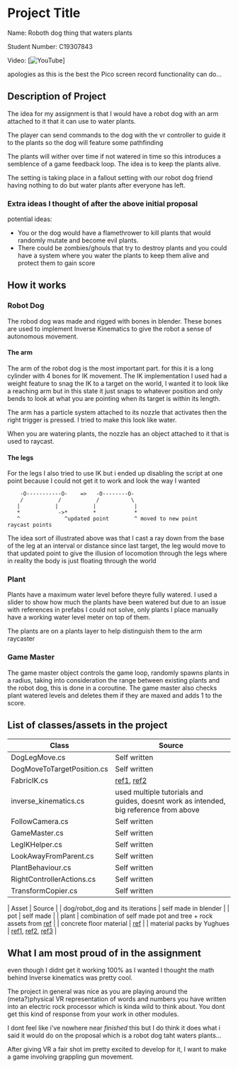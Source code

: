 # Project Title

Name: Roboth dog thing that waters plants

Student Number: C19307843

Video:
[![YouTube](https://www.youtube.com/watch?v=0aEFllZMBcQ)]

apologies as this is the best the Pico screen record functionality can do...

## Description of Project
The idea for my assignment is that I would have a robot dog with an arm
attached to it that it can use to water plants.

The player can send commands to the dog with the vr controller to guide it to the plants
so the dog will feature some pathfinding

The plants will wither over time if not watered in time so this introduces a
semblence of a game feedback loop. The idea is to keep the plants alive.

The setting is taking place in a fallout setting with our robot dog friend
having nothing to do but water plants after everyone has left.

### Extra ideas I thought of after the above initial proposal

potential ideas:
- You or the dog would have a flamethrower to kill plants that would randomly
mutate and become evil plants.
- There could be zombies/ghouls that try to destroy plants and you could have a system
where you water the plants to keep them alive and protect them to gain score

## How it works

### Robot Dog

The robod dog was made and rigged with bones in blender. These bones are used to
implement Inverse Kinematics to give the robot a sense of autonomous movement.

#### The arm

The arm of the robot dog is the most important part. for this it is a long cylinder
with 4 bones for IK movement. The IK implementation I used had a weight feature to
snag the IK to a target on the world, I wanted it to look like a reaching arm but
in this state it just snaps to whatever position and only bends to look at what
you are pointing when its target is within its length.

The arm has a particle system attached to its nozzle that activates then the right
trigger is pressed. I tried to make this look like water.

When you are watering plants, the nozzle has an object attached to it that is used
to raycast.

#### The legs

For the legs I also tried to use IK but i ended up disabling the script at one point
because I could not get it to work and look the way I wanted

```
    -O-----------O-    =>   -O--------O-
    /           /           /          \
   |           |           |            |
   *            ->*        *            *
   ^              ^updated point        ^ moved to new point
raycast points
```

The idea sort of illustrated above was that I cast a ray down from the base of the leg at
an interval or distance since last target, the leg would move to that updated point to give
the illusion of locomotion through the legs where in reality the body is just floating through
the world

### Plant

Plants have a maximum water level before theyre fully watered. I used a slider to show how
much the plants have been watered but due to an issue with references in prefabs I could
not solve, only plants I place manually have a working water level meter on top of them.

The plants are on a plants layer to help distinguish them to the arm raycaster

### Game Master

The game master object controls the game loop, randomly spawns plants in a radius, taking into
consideration the range between existing plants and the robot dog, this is done in a coroutine.
The game master also checks plant watered levels and deletes them if they are maxed and adds 1
to the score.

## List of classes/assets in the project

| Class | Source |
| - | - |
| DogLegMove.cs | Self written |
| DogMoveToTargetPosition.cs | Self written |
| FabricIK.cs | [ref1](https://www.youtube.com/watch?v=qqOAzn05fvk), [ref2](https://github.com/ditzel/SimpleIK) |
| inverse_kinematics.cs | used multiple tutorials and guides, doesnt work as intended, big reference from above |
| FollowCamera.cs | Self written |
| GameMaster.cs | Self written |
| LegIKHelper.cs | Self written |
| LookAwayFromParent.cs | Self written |
| PlantBehaviour.cs | Self written|
| RightControllerActions.cs | Self written |
| TransformCopier.cs | Self written |

| Asset | Source |
| dog/robot_dog and its iterations | self made in blender |
| pot | self made |
| plant | combination of self made pot and tree + rock assets from [ref](https://assetstore.unity.com/packages/3d/vegetation/trees/japanese-garden-pack-179492) |
| concrete floor material | [ref](https://assetstore.unity.com/packages/2d/textures-materials/concrete/clean-concrete-texture-37028) |
| material packs by Yughues | [ref1](https://assetstore.unity.com/packages/2d/textures-materials/metals/yughues-free-metal-materials-12949), [ref2](https://assetstore.unity.com/packages/2d/textures-materials/metals/yughues-free-pbr-metal-plates-35362), [ref3](https://assetstore.unity.com/packages/2d/textures-materials/concrete/yughues-free-concrete-materials-12951) |

## What I am most proud of in the assignment

even though I didnt get it working 100% as I wanted I thought the math behind Inverse kinematics
was pretty cool.

The project in general was nice as you are playing around the (meta?)physical VR representation
of words and numbers you have written into an electric rock processor which is kinda wild to think
about. You dont get this kind of response from your work in other modules.

I dont feel like i've nowhere near *finished* this but I do think it does what i said it would do on the
proposal which is a robot dog taht waters plants...

After giving VR a fair shot im pretty excited to develop for it, I want to make a game involving
grappling gun movement.